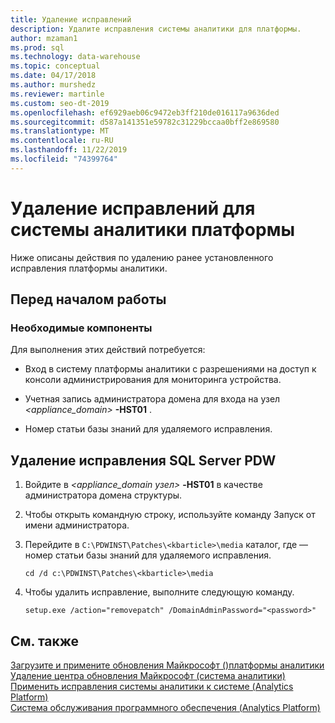```yaml
---
title: Удаление исправлений
description: Удалите исправления системы аналитики для платформы.
author: mzaman1
ms.prod: sql
ms.technology: data-warehouse
ms.topic: conceptual
ms.date: 04/17/2018
ms.author: murshedz
ms.reviewer: martinle
ms.custom: seo-dt-2019
ms.openlocfilehash: ef6929aeb06c9472eb3ff210de016117a9636ded
ms.sourcegitcommit: d587a141351e59782c31229bccaa0bff2e869580
ms.translationtype: MT
ms.contentlocale: ru-RU
ms.lasthandoff: 11/22/2019
ms.locfileid: "74399764"
---
```

# <a name="uninstall-analytics-platform-system-hotfixes"></a>Удаление исправлений для системы аналитики платформы 
Ниже описаны действия по удалению ранее установленного исправления платформы аналитики.  
  
## <a name="before-you-begin"></a>Перед началом работы  
  
### <a name="prerequisites"></a>Необходимые компоненты  
Для выполнения этих действий потребуется:  
  
-   Вход в систему платформы аналитики с разрешениями на доступ к консоли администрирования для мониторинга устройства.  
  
-   Учетная запись администратора домена для входа на узел <em><appliance_domain></em> **-HST01** .  
  
-   Номер статьи базы знаний для удаляемого исправления.  
  
## <a name="HowToUninstallPDW"></a>Удаление исправления SQL Server PDW  
  
1.  Войдите в <em><appliance_domain узел></em> **-HST01** в качестве администратора домена структуры.  
  
2.  Чтобы открыть командную строку, используйте команду Запуск от имени администратора.  
  
3.  Перейдите в `C:\PDWINST\Patches\<kbarticle>\media` каталог, *<kbarticle>* где — номер статьи базы знаний для удаляемого исправления.  
  
    ```  
    cd /d c:\PDWINST\Patches\<kbarticle>\media  
    ```  
  
4.  Чтобы удалить исправление, выполните следующую команду.  
  
    ```  
    setup.exe /action="removepatch" /DomainAdminPassword="<password>"  
    ```  
  
## <a name="see-also"></a>См. также  
[Загрузите и примените обновления Майкрософт &#40;&#41;платформы аналитики](download-and-apply-microsoft-updates.md)  
[Удаление центра обновления Майкрософт &#40;система аналитики&#41;](uninstall-microsoft-updates.md)  
[Применить исправления системы аналитики к системе &#40;Analytics Platform&#41;](apply-analytics-platform-system-hotfixes.md)  
[Система обслуживания программного обеспечения &#40;Analytics Platform&#41;](software-servicing.md)  
  
